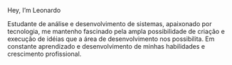  Hey, I’m Leonardo

Estudante de análise e desenvolvimento de sistemas, apaixonado por tecnologia, me mantenho fascinado pela ampla possibilidade de criação e execução de idéias que a área de desenvolvimento nos possibilita.
Em constante aprendizado e desenvolvimento de minhas habilidades e crescimento profissional.
